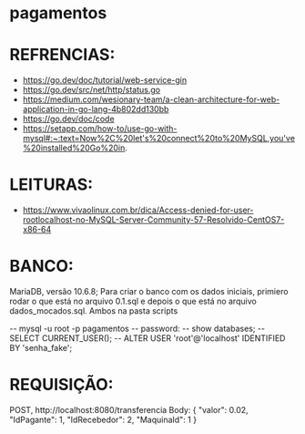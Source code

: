 # pagamentos

# REFRENCIAS:
- https://go.dev/doc/tutorial/web-service-gin
- https://go.dev/src/net/http/status.go
- https://medium.com/wesionary-team/a-clean-architecture-for-web-application-in-go-lang-4b802dd130bb
- https://go.dev/doc/code
- https://setapp.com/how-to/use-go-with-mysql#:~:text=Now%2C%20let's%20connect%20to%20MySQL,you've%20installed%20Go%20in.


# LEITURAS:
- https://www.vivaolinux.com.br/dica/Access-denied-for-user-rootlocalhost-no-MySQL-Server-Community-57-Resolvido-CentOS7-x86-64


# BANCO:

MariaDB, versão 10.6.8;
Para criar o banco com os dados iniciais, primiero rodar o que está no arquivo 0.1.sql e depois o que está no arquivo dados_mocados.sql. Ambos na pasta scripts

-- mysql -u root -p pagamentos
  -- password: 
-- show databases;
-- SELECT CURRENT_USER();
-- ALTER USER 'root'@'localhost' IDENTIFIED BY 'senha_fake';

# REQUISIÇÃO:
POST, http://localhost:8080/transferencia
Body:
{
    "valor": 0.02,
    "IdPagante": 1,
    "IdRecebedor": 2,
    "MaquinaId": 1
}
